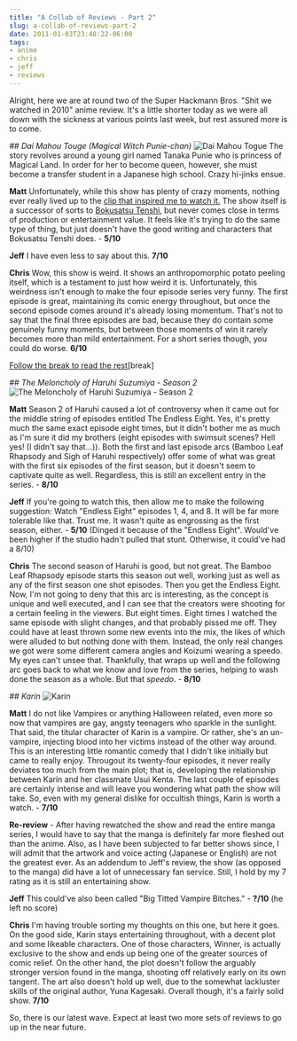 ```yaml
---
title: "A Collab of Reviews - Part 2"
slug: a-collab-of-reviews-part-2
date: 2011-01-03T23:48:22-06:00
tags:
- anime
- chris
- jeff
- reviews
---
```

Alright, here we are at round two of the Super Hackmann Bros. "Shit we watched in 2010" anime review. It's a little shorter today as we were all down with the sickness at various points last week, but rest assured more is to come.

_## Dai Mahou Touge (Magical Witch Punie-chan)_
![](http://images.dxprog.com/blog/reviews10_punie.jpg "Dai Mahou Togue")
The story revolves around a young girl named Tanaka Punie who is princess of Magical Land. In order for her to become queen, however, she must become a transfer student in a Japanese high school. Crazy hi-jinks ensue.

**Matt**
Unfortunately, while this show has plenty of crazy moments, nothing ever really lived up to the [clip that inspired me to watch it.](http://www.youtube.com/watch?v=F4i-F0gwwzs&feature=related) The show itself is a successor of sorts to [Bokusatsu Tenshi](http://dxprog.com/entry/two-years-of-anime-part-1/), but never comes close in terms of production or entertainment value. It feels like it's trying to do the same type of thing, but just doesn't have the good writing and characters that Bokusatsu Tenshi does. - **5/10**

**Jeff**
I have even less to say about this. **7/10**

**Chris**
Wow, this show is weird.  It shows an anthropomorphic potato peeling itself, which is a testament to just how weird it is.  Unfortunately, this weirdness isn't enough to make the four episode series very funny.
The first episode is great, maintaining its comic energy throughout, but once the second episode comes around it's already losing momentum.  That's not to say that the final three episodes are bad, because they do contain some genuinely funny moments, but between those moments of win it rarely becomes more than mild entertainment.
For a short series though, you could do worse. **6/10**

[Follow the break to read the rest](http://dxprog.com/entry/a-collab-of-reviews-part-2)[break]

_## The Meloncholy of Haruhi Suzumiya - Season 2_
![](http://images.dxprog.com/blog/reviews10_haruhi.jpg "The Meloncholy of Haruhi Suzumiya - Season 2")

**Matt**
Season 2 of Haruhi caused a lot of controversy when it came out for the middle string of episodes entitled The Endless Eight. Yes, it's pretty much the same exact episode eight times, but it didn't bother me as much as I'm sure it did my brothers (eight episodes with swimsuit scenes? Hell yes! (I didn't say that…)). Both the first and last episode arcs (Bamboo Leaf Rhapsody and Sigh of Haruhi respectively) offer some of what was great with the first six episodes of the first season, but it doesn't seem to captivate quite as well. Regardless, this is still an excellent entry in the series. - **8/10**

**Jeff**
If you're going to watch this, then allow me to make the following suggestion: Watch "Endless Eight" episodes 1, 4, and 8. It will be far more tolerable like that. Trust me. It wasn't quite as engrossing as the first season, either. - **5/10** (Dinged it because of the "Endless Eight". Would've been higher if the studio hadn't pulled that stunt. Otherwise, it could've had a 8/10)

**Chris**
The second season of Haruhi is good, but not great.
The Bamboo Leaf Rhapsody episode starts this season out well, working just as well as any of the first season one shot episodes.  Then you get the Endless Eight.
Now, I'm not going to deny that this arc is interesting, as the concept is unique and well executed, and I can see that the creators were shooting for a certain feeling in the viewers.
But eight times.  Eight times I watched the same episode with slight changes, and that probably pissed me off.  They could have at least thrown some new events into the mix, the likes of which were alluded to but nothing done with them.  Instead, the only real changes we got were some different camera angles and Koizumi wearing a speedo.  My eyes can't unsee that.
Thankfully, that wraps up well and the following arc goes back to what we know and love from the series, helping to wash done the season as a whole.
But that _speedo_. - **8/10**

_## Karin_
![](http://images.dxprog.com/blog/reviews09_karin.jpg "Karin")

**Matt**
I do not like Vampires or anything Halloween related, even more so now that vampires are gay, angsty teenagers who sparkle in the sunlight. That said, the titular character of Karin is a vampire. Or rather, she's an un-vampire, injecting blood into her victims instead of the other way around. This is an interesting little romantic comedy that I didn't like initially but came to really enjoy. Througout its twenty-four episodes, it never really deviates too much from the main plot; that is, developing the relationship between Karin and her classmate Usui Kenta. The last couple of episodes are certainly intense and will leave you wondering what path the show will take. So, even with my general dislike for occultish things, Karin is worth a watch. - **7/10**

**Re-review** - After having rewatched the show and read the entire manga series, I would have to say that the manga is definitely far more fleshed out than the anime. Also, as I have been subjected to far better shows since, I will admit that the artwork and voice acting (Japanese or English) are not the greatest ever. As an addendum to Jeff's review, the show (as opposed to the manga) did have a lot of unnecessary fan service. Still, I hold by my 7 rating as it is still an entertaining show.

**Jeff**
This could've also been called "Big Titted Vampire Bitches." - **?/10** (he left no score)

**Chris**
I'm having trouble sorting my thoughts on this one, but here it goes.
On the good side, Karin stays entertaining throughout, with a decent plot and some likeable characters.  One of those characters, Winner, is actually exclusive to the show and ends up being one of the greater sources of comic relief.
On the other hand, the plot doesn't follow the arguably stronger version found in the manga, shooting off relatively early on its own tangent. The art also doesn't hold up well, due to the somewhat lackluster skills of the original author, Yuna Kagesaki.
Overall though, it's a fairly solid show. **7/10**

So, there is our latest wave. Expect at least two more sets of reviews to go up in the near future.
